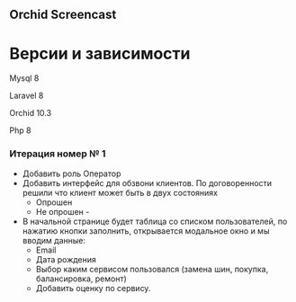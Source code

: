 ## Orchid Screencast

# Версии и зависимости

Mysql 8

Laravel 8

Orchid 10.3

Php 8

### Итерация номер № 1
- Добавить роль Оператор
- Добавить интерфейс для обзвони клиентов. По договоренности решили что клиент может быть в двух состояниях
    - Опрошен
    - Не опрошен	-
- В начальной странице будет таблица со списком пользователей, по нажатию кнопки заполнить, открывается модальное окно и мы вводим данные:
    - Еmail
    - Дата рождения
    - Выбор каким сервисом пользовался (замена шин, покупка, балансировка, ремонт)
    - Добавить оценку по сервису.
